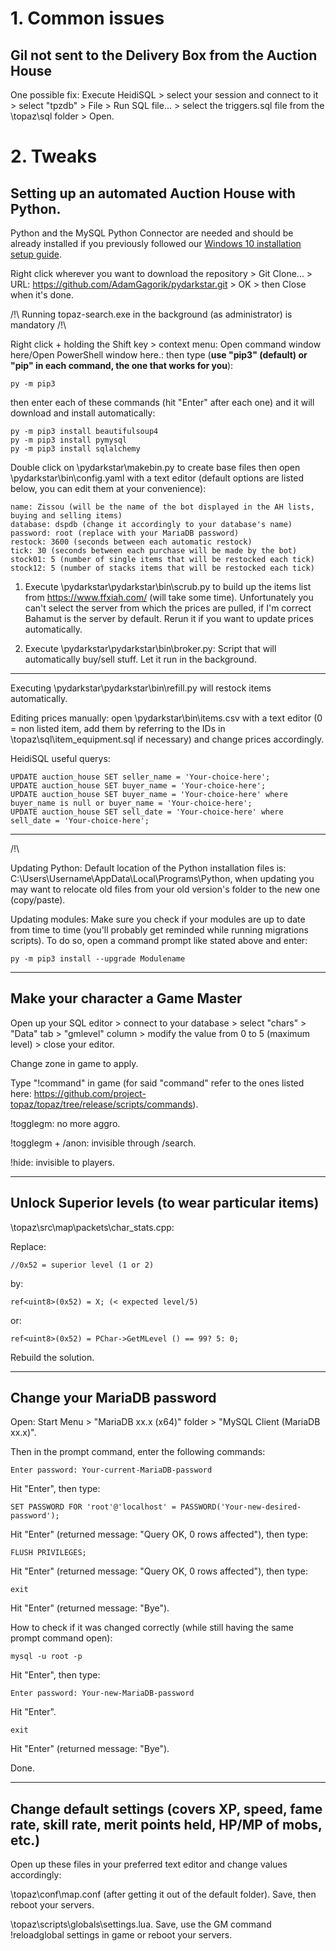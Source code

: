 # 1. Common issues

## Gil not sent to the Delivery Box from the Auction House

One possible fix: Execute HeidiSQL > select your session and connect to it > select "tpzdb" > File > Run SQL file... > select the triggers.sql file from the \topaz\sql folder > Open.

# 2. Tweaks

## Setting up an automated Auction House with Python.

Python and the MySQL Python Connector are needed and should be already installed if you previously followed our [Windows 10 installation setup guide](https://github.com/project-topaz/topaz/wiki/Server-Setup-and-Maintenance-[Windows-10]).

Right click wherever you want to download the repository > Git Clone... > URL: https://github.com/AdamGagorik/pydarkstar.git > OK > then Close when it's done.

/!\ Running topaz-search.exe in the background (as administrator) is mandatory /!\

Right click + holding the Shift key > context menu: Open command window here/Open PowerShell window here.: then type (**use "pip3" (default) or "pip" in each command, the one that works for you**):

```
py -m pip3
```

then enter each of these commands (hit "Enter" after each one) and it will download and install automatically:

```
py -m pip3 install beautifulsoup4
py -m pip3 install pymysql
py -m pip3 install sqlalchemy
```

Double click on \pydarkstar\makebin.py to create base files then open \pydarkstar\bin\config.yaml with a text editor (default options are listed below, you can edit them at your convenience):

```
name: Zissou (will be the name of the bot displayed in the AH lists, buying and selling items)
database: dspdb (change it accordingly to your database's name)
password: root (replace with your MariaDB password)
restock: 3600 (seconds between each automatic restock)
tick: 30 (seconds between each purchase will be made by the bot)
stock01: 5 (number of single items that will be restocked each tick)
stock12: 5 (number of stacks items that will be restocked each tick)
```

1. Execute \pydarkstar\pydarkstar\bin\scrub.py to build up the items list from https://www.ffxiah.com/ (will take some time). Unfortunately you can't select the server from which the prices are pulled, if I'm correct Bahamut is the server by default. Rerun it if you want to update prices automatically.

2. Execute \pydarkstar\pydarkstar\bin\broker.py: Script that will automatically buy/sell stuff. Let it run in the background.

---

Executing \pydarkstar\pydarkstar\bin\refill.py will restock items automatically.

Editing prices manually: open \pydarkstar\bin\items.csv with a text editor (0 = non listed item, add them by referring to the IDs in \topaz\sql\item_equipment.sql if necessary) and change prices accordingly.

HeidiSQL useful querys:

```
UPDATE auction_house SET seller_name = 'Your-choice-here';
UPDATE auction_house SET buyer_name = 'Your-choice-here';
UPDATE auction_house SET buyer_name = 'Your-choice-here' where buyer_name is null or buyer_name = 'Your-choice-here';
UPDATE auction_house SET sell_date = 'Your-choice-here' where sell_date = 'Your-choice-here';
```

---

/!\

Updating Python: Default location of the Python installation files is: C:\Users\Username\AppData\Local\Programs\Python, when updating you may want to relocate old files from your old version's folder to the new one (copy/paste).

Updating modules: Make sure you check if your modules are up to date from time to time (you'll probably get reminded while running migrations scripts). To do so, open a command prompt like stated above and enter:
```
py -m pip3 install --upgrade Modulename
```

---

## Make your character a Game Master

Open up your SQL editor > connect to your database > select "chars" > "Data" tab > "gmlevel" column > modify the value from 0 to 5 (maximum level) > close your editor.

Change zone in game to apply.

Type "!command" in game (for said "command" refer to the ones listed here: https://github.com/project-topaz/topaz/tree/release/scripts/commands).

!togglegm: no more aggro.

!togglegm + /anon: invisible through /search.

!hide: invisible to players.

---

## Unlock Superior levels (to wear particular items)

\topaz\src\map\packets\char_stats.cpp:

Replace:
```
//0x52 = superior level (1 or 2)
```

by:
```
ref<uint8>(0x52) = X; (< expected level/5)
```

or:
```
ref<uint8>(0x52) = PChar->GetMLevel () == 99? 5: 0;
```
Rebuild the solution.

---

## Change your MariaDB password

Open: Start Menu > "MariaDB xx.x (x64)" folder > "MySQL Client (MariaDB xx.x)".

Then in the prompt command, enter the following commands:

```
Enter password: Your-current-MariaDB-password
```
Hit "Enter", then type:

```
SET PASSWORD FOR 'root'@'localhost' = PASSWORD('Your-new-desired-password');
```
Hit "Enter" (returned message: "Query OK, 0 rows affected"), then type:

```
FLUSH PRIVILEGES;
```
Hit "Enter" (returned message: "Query OK, 0 rows affected"), then type:

```
exit
```
Hit "Enter" (returned message: "Bye").

How to check if it was changed correctly (while still having the same prompt command open):

```
mysql -u root -p
```
Hit "Enter", then type:
```
Enter password: Your-new-MariaDB-password
```
Hit "Enter".
```
exit
```
Hit "Enter" (returned message: "Bye").

Done.

---

## Change default settings (covers XP, speed, fame rate, skill rate, merit points held, HP/MP of mobs, etc.)

Open up these files in your preferred text editor and change values accordingly: 

\topaz\conf\map.conf (after getting it out of the default folder). Save, then reboot your servers.

\topaz\scripts\globals\settings.lua. Save, use the GM command !reloadglobal settings in game or reboot your servers.

